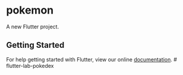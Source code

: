 # pokemon

A new Flutter project.

## Getting Started

For help getting started with Flutter, view our online
[documentation](https://flutter.io/).
#   f l u t t e r - l a b - p o k e d e x  
 